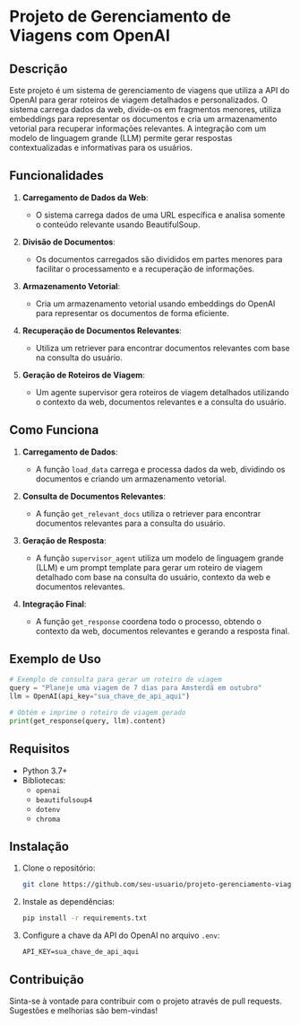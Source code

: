 # Projeto de Gerenciamento de Viagens com OpenAI

## Descrição

Este projeto é um sistema de gerenciamento de viagens que utiliza a API do OpenAI para gerar roteiros de viagem detalhados e personalizados. O sistema carrega dados da web, divide-os em fragmentos menores, utiliza embeddings para representar os documentos e cria um armazenamento vetorial para recuperar informações relevantes. A integração com um modelo de linguagem grande (LLM) permite gerar respostas contextualizadas e informativas para os usuários.

## Funcionalidades

1. **Carregamento de Dados da Web**:
   - O sistema carrega dados de uma URL específica e analisa somente o conteúdo relevante usando BeautifulSoup.

2. **Divisão de Documentos**:
   - Os documentos carregados são divididos em partes menores para facilitar o processamento e a recuperação de informações.

3. **Armazenamento Vetorial**:
   - Cria um armazenamento vetorial usando embeddings do OpenAI para representar os documentos de forma eficiente.

4. **Recuperação de Documentos Relevantes**:
   - Utiliza um retriever para encontrar documentos relevantes com base na consulta do usuário.

5. **Geração de Roteiros de Viagem**:
   - Um agente supervisor gera roteiros de viagem detalhados utilizando o contexto da web, documentos relevantes e a consulta do usuário.

## Como Funciona

1. **Carregamento de Dados**:
   - A função `load_data` carrega e processa dados da web, dividindo os documentos e criando um armazenamento vetorial.

2. **Consulta de Documentos Relevantes**:
   - A função `get_relevant_docs` utiliza o retriever para encontrar documentos relevantes para a consulta do usuário.

3. **Geração de Resposta**:
   - A função `supervisor_agent` utiliza um modelo de linguagem grande (LLM) e um prompt template para gerar um roteiro de viagem detalhado com base na consulta do usuário, contexto da web e documentos relevantes.

4. **Integração Final**:
   - A função `get_response` coordena todo o processo, obtendo o contexto da web, documentos relevantes e gerando a resposta final.

## Exemplo de Uso

```python
# Exemplo de consulta para gerar um roteiro de viagem
query = "Planeje uma viagem de 7 dias para Amsterdã em outubro"
llm = OpenAI(api_key="sua_chave_de_api_aqui")

# Obtém e imprime o roteiro de viagem gerado
print(get_response(query, llm).content)
```

## Requisitos

- Python 3.7+
- Bibliotecas:
  - `openai`
  - `beautifulsoup4`
  - `dotenv`
  - `chroma`

## Instalação

1. Clone o repositório:
   ```sh
   git clone https://github.com/seu-usuario/projeto-gerenciamento-viagens.git
   ```
2. Instale as dependências:
   ```sh
   pip install -r requirements.txt
   ```
3. Configure a chave da API do OpenAI no arquivo `.env`:
   ```
   API_KEY=sua_chave_de_api_aqui
   ```

## Contribuição

Sinta-se à vontade para contribuir com o projeto através de pull requests. Sugestões e melhorias são bem-vindas!


